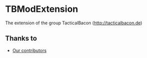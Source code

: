 # TBModExtension
The extension of the group TacticalBacon (http://tacticalbacon.de)

## Thanks to
* [Our contributors](https://github.com/TacticalBaconDevs/TBModExtension/blob/master/CONTRIBUTORS.md)
